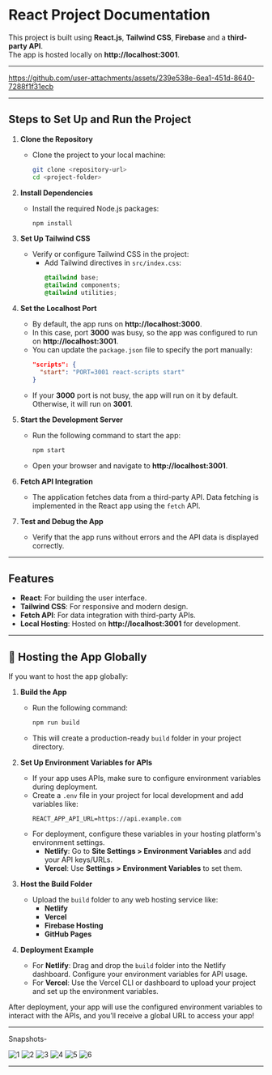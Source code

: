 # React Project Documentation  
This project is built using **React.js**, **Tailwind CSS**, **Firebase** and a **third-party API**. <br>
The app is hosted locally on **http://localhost:3001**.  

---
https://github.com/user-attachments/assets/239e538e-6ea1-451d-8640-7288f1f31ecb


---
## Steps to Set Up and Run the Project  

1. **Clone the Repository**  
   - Clone the project to your local machine:  
     ```bash
     git clone <repository-url>
     cd <project-folder>
     ```  

2. **Install Dependencies**  
   - Install the required Node.js packages:  
     ```bash
     npm install
     ```  

3. **Set Up Tailwind CSS**  
   - Verify or configure Tailwind CSS in the project:  
     - Add Tailwind directives in `src/index.css`:  
       ```css
       @tailwind base;  
       @tailwind components;  
       @tailwind utilities;  
       ```  

4. **Set the Localhost Port**  
   - By default, the app runs on **http://localhost:3000**.  
   - In this case, port **3000** was busy, so the app was configured to run on **http://localhost:3001**.  
   - You can update the `package.json` file to specify the port manually:  
     ```json
     "scripts": {
       "start": "PORT=3001 react-scripts start"
     }
     ```  
   - If your **3000** port is not busy, the app will run on it by default. Otherwise, it will run on **3001**.  

5. **Start the Development Server**  
   - Run the following command to start the app:  
     ```bash
     npm start
     ```  
   - Open your browser and navigate to **http://localhost:3001**.  

6. **Fetch API Integration**  
   - The application fetches data from a third-party API. Data fetching is implemented in the React app using the `fetch` API.  

7. **Test and Debug the App**  
   - Verify that the app runs without errors and the API data is displayed correctly.  

---

## Features  
- **React**: For building the user interface.  
- **Tailwind CSS**: For responsive and modern design.  
- **Fetch API**: For data integration with third-party APIs.  
- **Local Hosting**: Hosted on **http://localhost:3001** for development.  

---

## 🚀 Hosting the App Globally  

If you want to host the app globally:  

1. **Build the App**  
   - Run the following command:  
     ```bash
     npm run build
     ```  
   - This will create a production-ready `build` folder in your project directory.  

2. **Set Up Environment Variables for APIs**  
   - If your app uses APIs, make sure to configure environment variables during deployment.  
   - Create a `.env` file in your project for local development and add variables like:  
     ```env
     REACT_APP_API_URL=https://api.example.com
     ```  
   - For deployment, configure these variables in your hosting platform's environment settings.  
     - **Netlify**: Go to **Site Settings > Environment Variables** and add your API keys/URLs.  
     - **Vercel**: Use **Settings > Environment Variables** to set them.  

3. **Host the Build Folder**  
   - Upload the `build` folder to any web hosting service like:  
     - **Netlify**  
     - **Vercel**  
     - **Firebase Hosting**  
     - **GitHub Pages**  

4. **Deployment Example**  
   - For **Netlify**: Drag and drop the `build` folder into the Netlify dashboard. Configure your environment variables for API usage.  
   - For **Vercel**: Use the Vercel CLI or dashboard to upload your project and set up the environment variables.  

After deployment, your app will use the configured environment variables to interact with the APIs, and you’ll receive a global URL to access your app! 

---
Snapshots-

![1](https://github.com/user-attachments/assets/d4fd28c4-c983-45b8-bdec-3faecd41e0eb)
![2](https://github.com/user-attachments/assets/4638797e-d95a-43a1-9aca-bb23739208b8)
![3](https://github.com/user-attachments/assets/823a457b-4391-4ac5-9ea3-0c9aac1e4329)
![4](https://github.com/user-attachments/assets/d33023b0-ae83-4748-91b1-10c656150117)
![5](https://github.com/user-attachments/assets/2b0b7994-76f4-41a8-9c0e-a7a1414e907c)
![6](https://github.com/user-attachments/assets/a7efa82a-379a-469a-8cf1-83e0ce6eae84)

---
